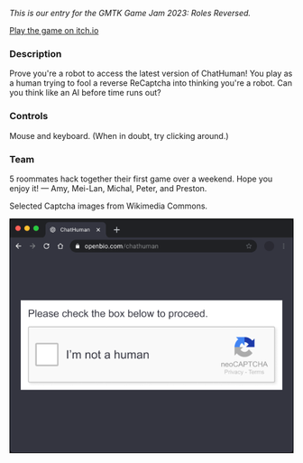 _This is our entry for the GMTK Game Jam 2023: Roles Reversed._

[Play the game on itch.io](https://hamiltoniandynamics.itch.io/robot-recaptcha)

### Description

Prove you're a robot to access the latest version of ChatHuman! You play as a human trying to fool a reverse ReCaptcha into thinking you're a robot. Can you think like an AI before time runs out?

### Controls

Mouse and keyboard. (When in doubt, try clicking around.)

### Team

5 roommates hack together their first game over a weekend. Hope you enjoy it! — Amy, Mei-Lan, Michal, Peter, and Preston.



Selected Captcha images from Wikimedia Commons.

![cover_image](media/cover_image.png)